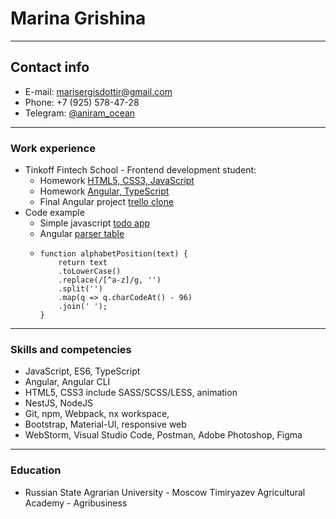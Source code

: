 # Marina Grishina

---
## Contact info
* E-mail: marisergisdottir@gmail.com
* Phone: +7 (925) 578-47-28
* Telegram: [@aniram_ocean](https://t.me/aniram_ocean)

---
### Work experience
- Tinkoff Fintech School - Frontend development student:
    * Homework [HTML5, CSS3, JavaScript](https://github.com/AniramOcean/TFS-2020-homework/tree/master/JS%20homework)
    * Homework [Angular, TypeScript](https://github.com/AniramOcean/TFS-2020-homework/tree/master/Angular%20homework)
    * Final Angular project [trello clone](https://github.com/AniramOcean/TFS-course-work)
- Code example
    * Simple javascript [todo app](https://aniramocean.github.io/Todo-JS/)
    * Angular [parser table](https://aniramocean.github.io/test-table-angular/)
    * ```
      function alphabetPosition(text) {
          return text
          .toLowerCase()
          .replace(/[^a-z]/g, '')
          .split('')
          .map(q => q.charCodeAt() - 96)
          .join(' ');
      }
  
---
### Skills and competencies
- JavaScript, ES6, TypeScript
- Angular, Angular CLI
- HTML5, CSS3 include SASS/SCSS/LESS, animation
- NestJS, NodeJS
- Git, npm, Webpack, nx workspace,
- Bootstrap, Material-UI, responsive web
- WebStorm, Visual Studio Code, Postman, Adobe Photoshop, Figma 

---
### Education
- Russian State Agrarian University - Moscow Timiryazev Agricultural Academy - Agribusiness

